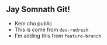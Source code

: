 ## Jay Somnath Git!

- Kem cho public
- This is come from `dev-rudresh`
- I'm adding this from `feature-branch`